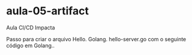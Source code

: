 # aula-05-artifact
Aula CI/CD Impacta

Passo para criar o arquivo Hello. Golang.
hello-server.go com o seguinte código em Golang..
